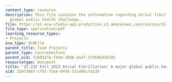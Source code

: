 ```yaml
---
content_type: resource
description: This file contains the information regarding atrial fibrillation- a major
  global public health challenge.
file: https://ol-ocw-studio-app-production.s3.amazonaws.com/courses/15-232-business-model-innovation-global-health-in-frontier-markets-fall-2013/1597166fcf9175ee04f651cd9bcfa539_MIT15_232F13_a1_af_1.pdf
file_type: application/pdf
learning_resource_types:
- Projects
ocw_type: OCWFile
parent_title: Team Projects
parent_type: CourseSection
parent_uid: f2b0327e-f44d-38d8-da37-1fd506456195
resourcetype: Document
title: '15.232 Fall 2013 Atrial Fibrillation: A major global public health challenge'
uid: 1597166f-cf91-75ee-04f6-51cd9bcfa539
---
```

